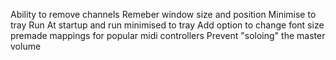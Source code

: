 Ability to remove channels
Remeber window size and position
Minimise to tray
Run At startup and run minimised to tray
Add option to change font size
premade mappings for popular midi controllers
Prevent "soloing" the master volume

